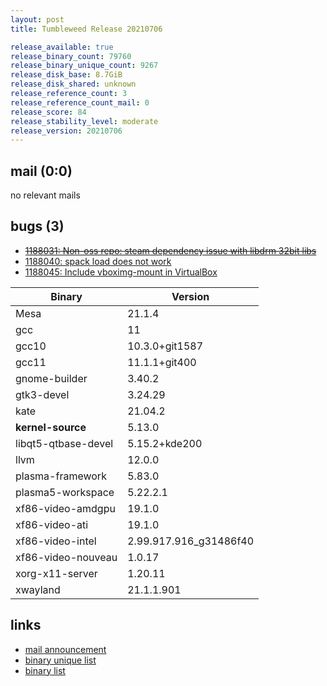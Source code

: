 ```yaml
---
layout: post
title: Tumbleweed Release 20210706

release_available: true
release_binary_count: 79760
release_binary_unique_count: 9267
release_disk_base: 8.7GiB
release_disk_shared: unknown
release_reference_count: 3
release_reference_count_mail: 0
release_score: 84
release_stability_level: moderate
release_version: 20210706
---
```


## mail (0:0)

no relevant mails

## bugs (3)

<!--more-->

- ~~[1188031: Non-oss repo: steam dependency issue with libdrm 32bit libs](https://bugzilla.opensuse.org/show_bug.cgi?id=1188031)~~
- [1188040: spack load does not work](https://bugzilla.opensuse.org/show_bug.cgi?id=1188040)
- [1188045: Include vboximg-mount in VirtualBox](https://bugzilla.opensuse.org/show_bug.cgi?id=1188045)

Binary | Version
--- | ---
Mesa | 21.1.4
gcc | 11
gcc10 | 10.3.0+git1587
gcc11 | 11.1.1+git400
gnome-builder | 3.40.2
gtk3-devel | 3.24.29
kate | 21.04.2
**kernel-source** | 5.13.0
libqt5-qtbase-devel | 5.15.2+kde200
llvm | 12.0.0
plasma-framework | 5.83.0
plasma5-workspace | 5.22.2.1
xf86-video-amdgpu | 19.1.0
xf86-video-ati | 19.1.0
xf86-video-intel | 2.99.917.916_g31486f40
xf86-video-nouveau | 1.0.17
xorg-x11-server | 1.20.11
xwayland | 21.1.1.901

## links

- [mail announcement](https://lists.opensuse.org/archives/list/factory@lists.opensuse.org/thread/DPSTENLBJRL2GEC5V7QXCDBBOF4APQZE)
- [binary unique list](http://download.opensuse.org/history/20210706/rpm.unique.list)
- [binary list](http://download.opensuse.org/history/20210706/rpm.list)
